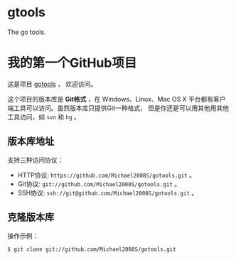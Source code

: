 gtools
=======

The go tools.

# 我的第一个GitHub项目

这是项目 [gotools](https://github.com/Michael2008S/gotools) ，
欢迎访问。

这个项目的版本库是 **Git格式** ，在 Windows、Linux、Mac OS X
平台都有客户端工具可以访问。虽然版本库只提供Git一种格式，
但是你还是可以用其他用其他工具访问，如 ``svn`` 和 ``hg`` 。

## 版本库地址

支持三种访问协议：

* HTTP协议: `https://github.com/Michael2008S/gotools.git` 。
* Git协议: `git://github.com/Michael2008S/gotools.git` 。
* SSH协议: `ssh://git@github.com/Michael2008S/gotools.git` 。

## 克隆版本库

操作示例：

    $ git clone git://github.com/Michael2008S/gotools.git
